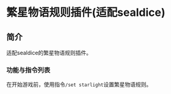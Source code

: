 # 繁星物语规则插件(适配sealdice)

## 简介

适配sealdice的繁星物语规则插件。

### 功能与指令列表

在开始游戏前，使用指令`/set starlight`设置繁星物语规则。

